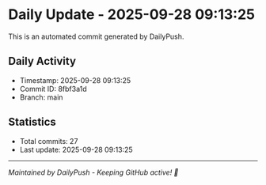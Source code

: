 # Daily Update - 2025-09-28 09:13:25

This is an automated commit generated by DailyPush.

## Daily Activity
- Timestamp: 2025-09-28 09:13:25
- Commit ID: 8fbf3a1d
- Branch: main

## Statistics
- Total commits: 27
- Last update: 2025-09-28 09:13:25

---
*Maintained by DailyPush - Keeping GitHub active! 🚀*
